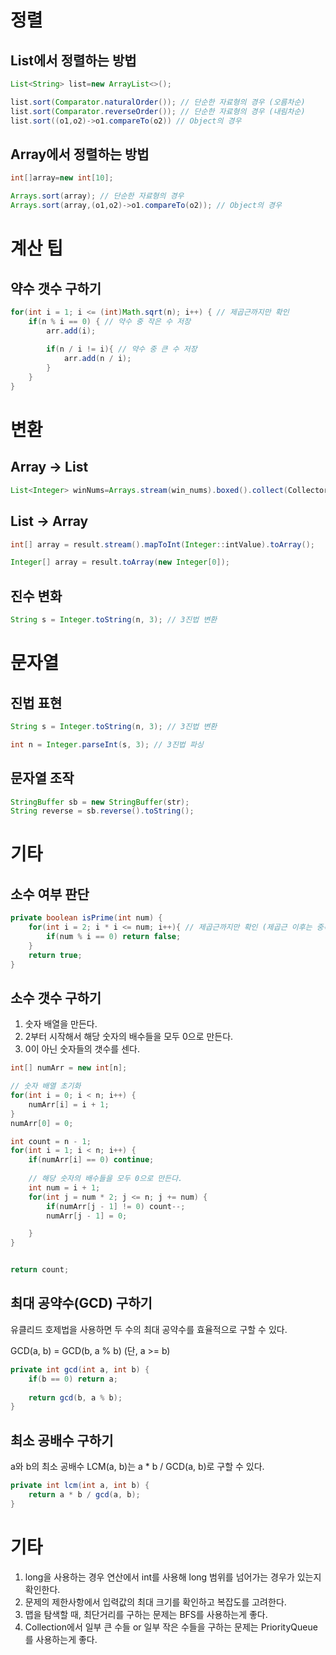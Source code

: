 # 정렬

## List에서 정렬하는 방법

```java
List<String> list=new ArrayList<>();

list.sort(Comparator.naturalOrder()); // 단순한 자료형의 경우 (오름차순)
list.sort(Comparator.reverseOrder()); // 단순한 자료형의 경우 (내림차순)
list.sort((o1,o2)->o1.compareTo(o2)) // Object의 경우
```

## Array에서 정렬하는 방법

```java
int[]array=new int[10];

Arrays.sort(array); // 단순한 자료형의 경우
Arrays.sort(array,(o1,o2)->o1.compareTo(o2)); // Object의 경우
```

# 계산 팁

## 약수 갯수 구하기

```java
for(int i = 1; i <= (int)Math.sqrt(n); i++) { // 제곱근까지만 확인
    if(n % i == 0) { // 약수 중 작은 수 저장
        arr.add(i);
    
        if(n / i != i){ // 약수 중 큰 수 저장
            arr.add(n / i);
        }
    }
}
```

# 변환

## Array -> List

```java
List<Integer> winNums=Arrays.stream(win_nums).boxed().collect(Collectors.toList());
```

## List -> Array

```java
int[] array = result.stream().mapToInt(Integer::intValue).toArray();

Integer[] array = result.toArray(new Integer[0]);
```

## 진수 변화
```java
String s = Integer.toString(n, 3); // 3진법 변환
```

# 문자열

## 진법 표현

```java
String s = Integer.toString(n, 3); // 3진법 변환

int n = Integer.parseInt(s, 3); // 3진법 파싱
```

## 문자열 조작
```java
StringBuffer sb = new StringBuffer(str);
String reverse = sb.reverse().toString(); 
```


# 기타

## 소수 여부 판단
    
```java
private boolean isPrime(int num) {
    for(int i = 2; i * i <= num; i++){ // 제곱근까지만 확인 (제곱근 이후는 중복)
        if(num % i == 0) return false;
    }
    return true;
}
```

## 소수 갯수 구하기

1. 숫자 배열을 만든다.
2. 2부터 시작해서 해당 숫자의 배수들을 모두 0으로 만든다.
3. 0이 아닌 숫자들의 갯수를 센다.

```java
int[] numArr = new int[n];

// 숫자 배열 초기화
for(int i = 0; i < n; i++) {
    numArr[i] = i + 1;
}
numArr[0] = 0;

int count = n - 1;
for(int i = 1; i < n; i++) {
    if(numArr[i] == 0) continue;
        
    // 해당 숫자의 배수들을 모두 0으로 만든다.
    int num = i + 1;
    for(int j = num * 2; j <= n; j += num) {
        if(numArr[j - 1] != 0) count--;
        numArr[j - 1] = 0;

    }
}


return count;
```

## 최대 공약수(GCD) 구하기

유클리드 호제법을 사용하면 두 수의 최대 공약수를 효율적으로 구할 수 있다.

GCD(a, b) = GCD(b, a % b) (단, a >= b)

```java
private int gcd(int a, int b) {
    if(b == 0) return a;
    
    return gcd(b, a % b);
}
```

## 최소 공배수 구하기
a와 b의 최소 공배수 LCM(a, b)는 a * b / GCD(a, b)로 구할 수 있다.
```java
private int lcm(int a, int b) {
    return a * b / gcd(a, b);
}
```


# 기타

1. long을 사용하는 경우 연산에서 int를 사용해 long 범위를 넘어가는 경우가 있는지 확인한다.
2. 문제의 제한사항에서 입력값의 최대 크기를 확인하고 복잡도를 고려한다.
3. 맵을 탐색할 때, 최단거리를 구하는 문제는 BFS를 사용하는게 좋다.
4. Collection에서 일부 큰 수들 or 일부 작은 수들을 구하는 문제는 PriorityQueue를 사용하는게 좋다.